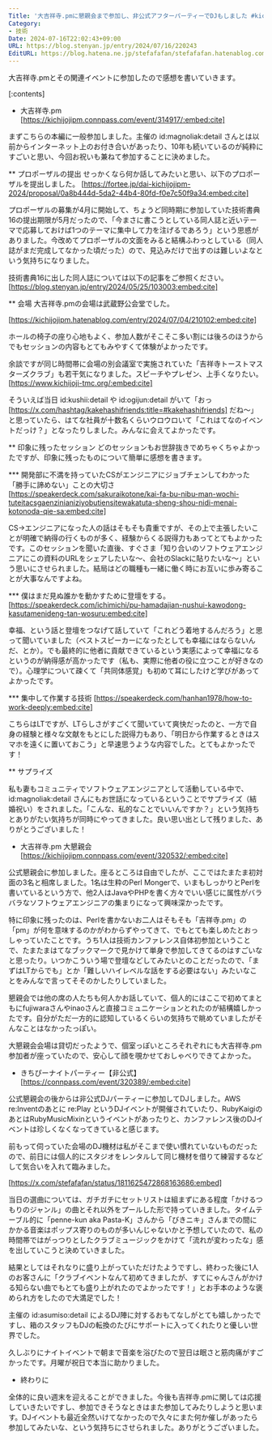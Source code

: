 ```yaml
---
Title: '大吉祥寺.pmに懇親会まで参加し、非公式アフターパーティーでDJもしました #kichijojipm'
Category:
- 技術
Date: 2024-07-16T22:02:43+09:00
URL: https://blog.stenyan.jp/entry/2024/07/16/220243
EditURL: https://blog.hatena.ne.jp/stefafafan/stefafafan.hatenablog.com/atom/entry/6801883189122440509
---
```


大吉祥寺.pmとその関連イベントに参加したので感想を書いていきます。

[:contents]

* 大吉祥寺.pm
[https://kichijojipm.connpass.com/event/314917/:embed:cite]

まずこちらの本編に一般参加しました。主催の id:magnoliak:detail さんとは以前からインターネット上のお付き合いがあったり、10年も続いているのが純粋にすごいと思い、今回お祝いも兼ねて参加することに決めました。

** プロポーザルの提出
せっかくなら何か話してみたいと思い、以下のプロポーザルを提出しました。
[https://fortee.jp/dai-kichijojipm-2024/proposal/0a8b444d-5da2-44b4-80fd-f0e7c50f9a34:embed:cite]

プロポーザルの募集が4月に開始して、ちょうど同時期に参加していた技術書典16の提出期限が5月だったので、「今まさに書こうとしている同人誌と近いテーマで応募しておけば1つのテーマに集中して力を注げるであろう」という思惑がありました。今改めてプロポーザルの文面をみると結構ふわっとしている（同人誌がまだ完成してなかった頃だった）ので、見込みだけで出すのは難しいよなという気持ちになりました。

技術書典16に出した同人誌については以下の記事をご参照ください。
[https://blog.stenyan.jp/entry/2024/05/25/103003:embed:cite]

** 会場
大吉祥寺.pmの会場は武蔵野公会堂でした。

[https://kichijojipm.hatenablog.com/entry/2024/07/04/210102:embed:cite]

ホールの椅子の座り心地もよく、参加人数がそこそこ多い割には後ろのほうからでもセッションの内容もとてもみやすくて体験がよかったです。

余談ですが同じ時間帯に会場の別会議室で実施されていた「吉祥寺トーストマスターズクラブ」も若干気になりました。スピーチやプレゼン、上手くなりたい。
[https://www.kichijoji-tmc.org/:embed:cite]

そういえば当日 id:kushii:detail や id:ogijun:detail がいて「おっ [https://x.com/hashtag/kakehashifriends:title=#kakehashifriends] だね〜」と思っていたら、はてな社員が十数名くらいウロウロいて「これはてなのイベントだっけ？」となったりしました。みんなに会えてよかったです。

** 印象に残ったセッション
どのセッションもお世辞抜きでめちゃくちゃよかったですが、印象に残ったものについて簡単に感想を書きます。

*** 開発部に不満を持っていたCSがエンジニアにジョブチェンしてわかった「勝手に諦めない」ことの大切さ
[https://speakerdeck.com/sakuraikotone/kai-fa-bu-nibu-man-wochi-tuteitacsgaenzinianiziyobutiensitewakatuta-sheng-shou-nidi-menai-kotonoda-qie-sa:embed:cite]

CS→エンジニアになった人の話はそもそも貴重ですが、その上で主張したいことが明確で納得の行くものが多く、経験からくる説得力もあってとてもよかったです。このセッションを聞いた直後、すぐさま「知り合いのソフトウェアエンジニアにこの資料のURLをシェアしたいな〜、会社のSlackに貼りたいな〜」という思いにさせられました。結局はどの職種も一緒に働く時にお互いに歩み寄ることが大事なんですよね。

*** 僕はまだ見ぬ誰かを動かすために登壇をする。
[https://speakerdeck.com/ichimichi/pu-hamadajian-nushui-kawodong-kasutamenideng-tan-wosuru:embed:cite]

幸福、という話と登壇をつなげて話していて「これどう着地するんだろう」と思って聞いていました（ベストスピーカーになったとしても幸福にはならないんだ、とか）。でも最終的に他者に貢献できているという実感によって幸福になるというのが納得感が高かったです（私も、実際に他者の役に立つことが好きなので）。心理学について疎くて「共同体感覚」も初めて耳にしたけど学びがあってよかったです。

***  集中して作業する技術
[https://speakerdeck.com/hanhan1978/how-to-work-deeply:embed:cite]

こちらはLTですが、LTらしさがすごくて聞いていて爽快だったのと、一方で自身の経験と様々な文献をもとにした説得力もあり、「明日から作業するときはスマホを遠くに置いておこう」と早速思うような内容でした。とてもよかったです！

** サプライズ

私も妻もコミュニティでソフトウェアエンジニアとして活動している中で、 id:magnoliak:detail さんにもお世話になっているということでサプライズ（結婚祝い）をされました。「こんな、私的なことでいいんですか？」という気持ちとありがたい気持ちが同時にやってきました。良い思い出として残りました、ありがとうございました！

* 大吉祥寺.pm 大懇親会
[https://kichijojipm.connpass.com/event/320532/:embed:cite]

公式懇親会に参加しました。座るところは自由でしたが、ここではたまたま初対面の3名と相席しました。1名は生粋のPerl Mongerで、いまもしっかりとPerlを書いているという方で、他2人はJavaやPHPを書く方々でいい感じに属性がバラバラなソフトウェアエンジニアの集まりになって興味深かったです。

特に印象に残ったのは、Perlを書かないお二人はそもそも「吉祥寺.pm」の「pm」が何を意味するのかがわからずやってきて、でもとても楽しめたとおっしゃっていたことです。うち1人は技術カンファレンス自体初参加ということで、たまたまはてなブックマークで見かけて単身で参加してきてるのはすごいなと思ったり。いつかこういう場で登壇などしてみたいとのことだったので、「まずはLTからでも」とか「難しいハイレベルな話をする必要はない」みたいなことをみんなで言ってそそのかしたりしていました。

懇親会では他の席の人たちも何人かお話していて、個人的にはここで初めてまともにfujiwaraさんやinaoさんと直接コミュニケーションとれたのが結構嬉しかったです。自分がただ一方的に認知しているくらいの気持ちで眺めていましたがそんなことはなかったっぽい。

大懇親会会場は貸切だったようで、個室っぽいところそれぞれにも大吉祥寺.pm参加者が座っていたので、安心して顔を覗かせておしゃべりできてよかった。

* きちぴーナイトパーティー【非公式】 
[https://connpass.com/event/320389/:embed:cite]

公式懇親会の後からは非公式DJパーティーに参加してDJしました。AWS re:Inventのあとに re:Play というDJイベントが開催されていたり、RubyKaigiのあとはRubyMusicMixinというイベントがあったりと、カンファレンス後のDJイベントは珍しくなくなってきていると感じます。

前もって伺っていた会場のDJ機材は私がそこまで使い慣れていないものだったので、前日には個人的にスタジオをレンタルして同じ機材を借りて練習するなどして気合いを入れて臨みました。

[https://x.com/stefafafan/status/1811625472868163686:embed]

当日の選曲については、ガチガチにセットリストは組まずにある程度「かけるつもりのジャンル」の曲とそれ以外をプールした形で持っていきました。タイムテーブル的に「penne-kun aka Pasta-K」さんから「びきニキ」さんまでの間にかかる音楽はポップス寄りのものが多いんじゃないかと予想していたので、私の時間帯ではがっつりとしたクラブミュージックをかけて「流れが変わったな」感を出していこうと決めていきました。

結果としてはそれなりに盛り上がっていただけたようですし、終わった後に1人のお客さんに「クラブイベントなんて初めてきましたが、すてにゃんさんがかける知らない曲でもとても盛り上がれたのでよかったです！」とお手本のような褒められ方をしたので大満足でした！

主催の id:asumiso:detail によるDJ陣に対するおもてなしがとても嬉しかったですし、箱のスタッフもDJの転換のたびにサポートに入ってくれたりと優しい世界でした。

久しぶりにナイトイベントで朝まで音楽を浴びたので翌日は眠さと筋肉痛がすごかったです。月曜が祝日で本当に助かりました。

* 終わりに

全体的に良い週末を迎えることができました。今後も吉祥寺.pmに関しては応援していきたいですし、参加できそうなときはまた参加してみたりしようと思います。DJイベントも最近全然いけてなかったので久々にまた何か催しがあったら参加してみたいな、という気持ちにさせられました。ありがとうございました。
